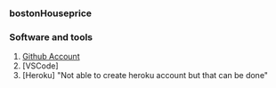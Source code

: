 ### bostonHouseprice

### Software and tools

1. [Github Account](https://github.com/Pronoy2324/bostonHouseprice)
2. [VSCode]
3. [Heroku] "Not able to create heroku account but that can be done"